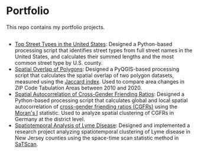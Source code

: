 # Portfolio
This repo contains my portfolio projects.
##
* [Top Street Types in the United States](street-types): Designed a Python-based processing script that identifies street types from full street names in the United States, and calculates their summed lengths and the most common street type by U.S. county.
* [Spatial Overlap of Polygons](polygon-spatial-overlap): Designed a PyQGIS-based processing script that calculates the spatial overlap of two polygon datasets, measured using the [Jaccard index](https://en.wikipedia.org/wiki/Jaccard_index). Used to compare area changes in ZIP Code Tabulation Areas between 2010 and 2020.
* [Spatial Autocorrelation of Cross-Gender Friending Ratios](https://github.com/rabbit-orion/portfolio/tree/main/cgfr-localmoransi): Designed a Python-based processing script that calculates global and local spatial autocorrelation of [cross-gender friending ratios (CGFRs)](https://drew-johnston.com/files/cross_gender_ties/Cross-Gender_Social_Ties_Around_the_World.pdf) using the [Moran's I](https://en.wikipedia.org/wiki/Moran%27s_I) statistic. Used to analyze spatial clustering of CGFRs in Germany at the district level.
* [Spatiotemporal Analysis of Lyme Disease](https://github.com/rabbit-orion/portfolio/tree/main/spatiotemporalanalysis-lymedisease): Designed and implemented a research project analyzing spatiotemporal clustering of Lyme disease in New Jersey counties using the space-time scan statistic method in [SaTScan](https://www.satscan.org/).
